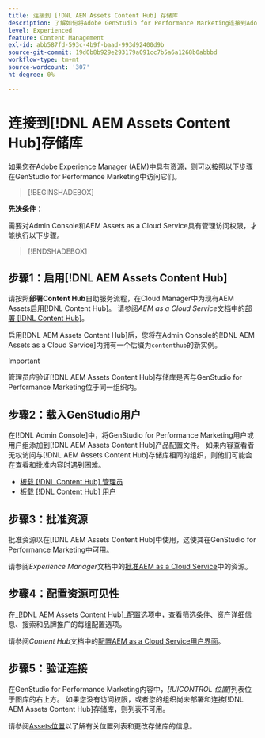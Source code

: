 ```yaml
---
title: 连接到 [!DNL AEM Assets Content Hub] 存储库
description: 了解如何将Adobe GenStudio for Performance Marketing连接到Adobe Experience Manager (AEM) [!DNL Content Hub] 存储库并利用现有的已批准内容。
level: Experienced
feature: Content Management
exl-id: abb587fd-593c-4b9f-baad-993d92400d9b
source-git-commit: 19d0b8b929e293179a091cc7b5a6a1268b0abbbd
workflow-type: tm+mt
source-wordcount: '307'
ht-degree: 0%

---
```


# 连接到[!DNL AEM Assets Content Hub]存储库

如果您在Adobe Experience Manager (AEM)中具有资源，则可以按照以下步骤在GenStudio for Performance Marketing中访问它们。

>[!BEGINSHADEBOX]

**先决条件**：

需要对Admin Console和AEM Assets as a Cloud Service具有管理访问权限，才能执行以下步骤。

>[!ENDSHADEBOX]

## 步骤1：启用[!DNL AEM Assets Content Hub]

请按照&#x200B;**部署Content Hub**&#x200B;自助服务流程，在Cloud Manager中为现有AEM Assets启用[!DNL Content Hub]。 请参阅&#x200B;_AEM as a Cloud Service_&#x200B;文档中的[部署 [!DNL Content Hub]](https://experienceleague.adobe.com/en/docs/experience-manager-cloud-service/content/assets/content-hub/deploy-content-hub)。

启用[!DNL AEM Assets Content Hub]后，您将在Admin Console的[!DNL AEM Assets as a Cloud Service]内拥有一个后缀为`contenthub`的新实例。

>[!IMPORTANT]
>
>管理员应验证[!DNL AEM Assets Content Hub]存储库是否与GenStudio for Performance Marketing位于同一组织内。

## 步骤2：载入GenStudio用户

在[!DNL Admin Console]中，将GenStudio for Performance Marketing用户或用户组添加到[!DNL AEM Assets Content Hub]产品配置文件。 如果内容查看者无权访问与[!DNL AEM Assets Content Hub]存储库相同的组织，则他们可能会在查看和批准内容时遇到困难。

- [板载 [!DNL Content Hub] 管理员](https://experienceleague.adobe.com/en/docs/experience-manager-cloud-service/content/assets/content-hub/deploy-content-hub#onboard-content-hub-administrator)
- [板载 [!DNL Content Hub] 用户](https://experienceleague.adobe.com/en/docs/experience-manager-cloud-service/content/assets/content-hub/deploy-content-hub#onboard-content-hub-users)

## 步骤3：批准资源

批准资源以在[!DNL AEM Assets Content Hub]中使用，这使其在GenStudio for Performance Marketing中可用。

请参阅&#x200B;_Experience Manager_&#x200B;文档中的[批准AEM as a Cloud Service](https://experienceleague.adobe.com/en/docs/experience-manager-cloud-service/content/assets/dynamicmedia/dynamic-media-open-apis/approve-assets)中的资源。

## 步骤4：配置资源可见性

在&#x200B;_[!DNL AEM Assets Content Hub]_配置选项中，查看筛选条件、资产详细信息、搜索和品牌推广的每组配置选项。

请参阅&#x200B;_Content Hub_&#x200B;文档中的[配置AEM as a Cloud Service用户界面](https://experienceleague.adobe.com/en/docs/experience-manager-cloud-service/content/assets/content-hub/configure-content-hub-ui-options)。

## 步骤5：验证连接

在GenStudio for Performance Marketing内容中，_[!UICONTROL 位置]_&#x200B;列表位于图库的右上方。 如果您没有访问权限，或者您的组织尚未部署和连接[!DNL AEM Assets Content Hub]存储库，则列表不可用。

请参阅[Assets位置](manage-assets.md#assets-location)以了解有关位置列表和更改存储库的信息。
